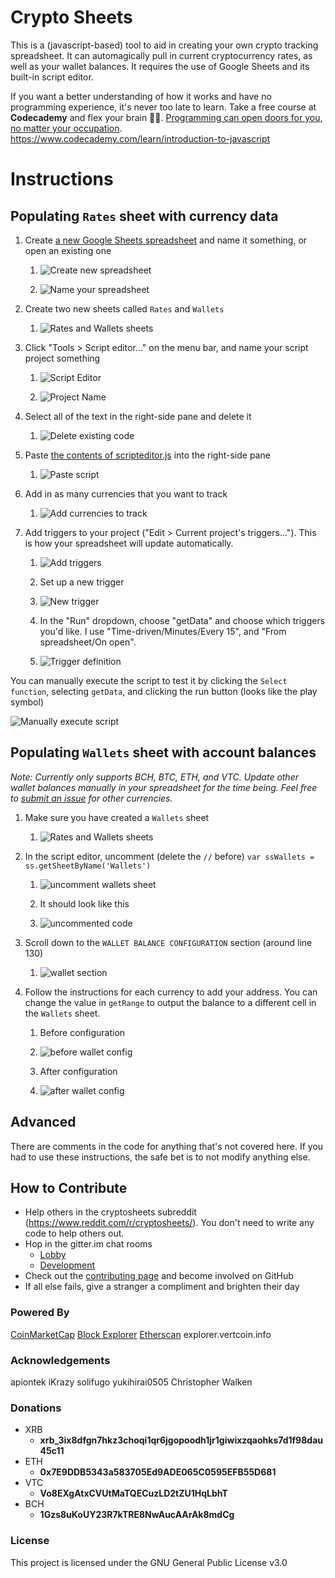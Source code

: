 # Crypto Sheets

This is a (javascript-based) tool to aid in creating your own crypto tracking spreadsheet.  It can automagically pull in current cryptocurrency rates, as well as your wallet balances.  It requires the use of Google Sheets and its built-in script editor.

If you want a better understanding of how it works and have no programming experience, it's never too late to learn.  Take a free course at **Codecademy** and flex your brain :muscle::fireworks:.  [Programming can open doors for you, no matter your occupation](https://www.forbes.com/sites/laurencebradford/2016/06/20/why-every-millennial-should-learn-some-code/#1231c1e270f2).
https://www.codecademy.com/learn/introduction-to-javascript

# Instructions

## Populating `Rates` sheet with currency data

1. Create [a new Google Sheets spreadsheet](https://docs.google.com/spreadsheets) and name it something, or open an existing one

    1. ![Create new spreadsheet](https://i.imgur.com/ARb3B0Dm.png)

    1. ![Name your spreadsheet](https://i.imgur.com/uJ6h43nm.png)

1. Create two new sheets called `Rates` and `Wallets`

    1. ![Rates and Wallets sheets](https://i.imgur.com/WHO747jm.png)

1. Click "Tools > Script editor..." on the menu bar, and name your script project something

    1. ![Script Editor](https://i.imgur.com/hjhZlaAm.png)

    1. ![Project Name](https://i.imgur.com/tUXLp1Pm.png)

1. Select all of the text in the right-side pane and delete it

    1. ![Delete existing code](https://i.imgur.com/RVyXaUzm.png)

1. Paste [the contents of scripteditor.js](scripteditor.js) into the right-side pane

    1. ![Paste script](https://i.imgur.com/5ktIBNom.png)

1. Add in as many currencies that you want to track

    1. ![Add currencies to track](https://i.imgur.com/SyBS19j.png)

1. Add triggers to your project ("Edit > Current project's triggers...").  This is how your spreadsheet will update automatically.
   
   1. ![Add triggers](https://i.imgur.com/d7MIO7Km.png)
   
   1. Set up a new trigger
      
     1. ![New trigger](https://i.imgur.com/AzDXGQvm.png)
   
   1. In the "Run" dropdown, choose "getData" and choose which triggers you'd like.  I use "Time-driven/Minutes/Every 15", and "From spreadsheet/On open".
      
     1. ![Trigger definition](https://i.imgur.com/SyEoEVv.png)

You can manually execute the script to test it by clicking the `Select function`, selecting `getData`, and clicking the run button (looks like the play symbol)
   
  ![Manually execute script](https://i.imgur.com/TP5BMTAm.png)

## Populating `Wallets` sheet with account balances
*Note: Currently only supports BCH, BTC, ETH, and VTC.  Update other wallet balances manually in your spreadsheet for the time being.  Feel free to [submit an issue](https://github.com/saitei/crypto-sheets/issues) for other currencies.*

1. Make sure you have created a `Wallets` sheet
   
   1. ![Rates and Wallets sheets](https://i.imgur.com/WHO747jm.png)

1. In the script editor, uncomment (delete the `//` before) `var ssWallets = ss.getSheetByName('Wallets')`
   
   1. ![uncomment wallets sheet](https://i.imgur.com/RUysbr9m.png)
   
   1. It should look like this
     
     1. ![uncommented code](https://i.imgur.com/iPO8UIlm.png)

1. Scroll down to the `WALLET BALANCE CONFIGURATION` section (around line 130)
   
   1. ![wallet section](https://i.imgur.com/0ODMumfm.png)

1. Follow the instructions for each currency to add your address.  You can change the value in `getRange` to output the balance to a different cell in the `Wallets` sheet.
   1. Before configuration
      
     1. ![before wallet config](https://i.imgur.com/iZkSemq.png)
   
   1. After configuration
      
     1. ![after wallet config](https://i.imgur.com/dTLu4cC.png)


## Advanced

There are comments in the code for anything that's not covered here.  If you had to use these instructions, the safe bet is to not modify anything else.

## How to Contribute

* Help others in the cryptosheets subreddit (https://www.reddit.com/r/cryptosheets/).  You don't need to write any code to help others out.
* Hop in the gitter.im chat rooms
   * [Lobby](https://gitter.im/cryptosheets/Lobby)
   * [Development](https://gitter.im/cryptosheets/development)
* Check out the [contributing page](CONTRIBUTING.md) and become involved on GitHub
* If all else fails, give a stranger a compliment and brighten their day

### Powered By

[CoinMarketCap](https://coinmarketcap.com/)
[Block Explorer](https://blockexplorer.com)
[Etherscan](https://etherscan.io)
explorer.vertcoin.info

### Acknowledgements

apiontek
iKrazy
solifugo
yukihirai0505
Christopher Walken

### Donations


* XRB
   * **xrb_3ix8dfgn7hkz3choqi1qr6jgopoodh1jr1giwixzqaohks7d1f98dau45c11**
* ETH
   * **0x7E9DDB5343a583705Ed9ADE065C0595EFB55D681**
* VTC
   * **Vo8EXgAtxCVUtMaTQECuzLD2tZU1HqLbhT**
* BCH
   * **1Gzs8uKoUY23R7kTRE8NwAucAArAk8mdCg**

### License

This project is licensed under the GNU General Public License v3.0
